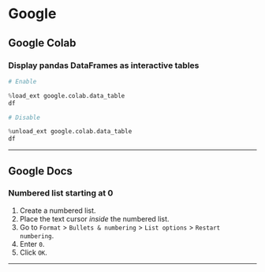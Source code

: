 # Google

## Google Colab

### Display pandas DataFrames as interactive tables

```python
# Enable

%load_ext google.colab.data_table
df
```

```python
# Disable

%unload_ext google.colab.data_table
df
```

---

## Google Docs

### Numbered list starting at 0

1. Create a numbered list.
2. Place the text cursor _inside_ the numbered list.
3. Go to `Format` > `Bullets & numbering` > `List options` > `Restart numbering`.
4. Enter `0`.
5. Click `OK`.

---
